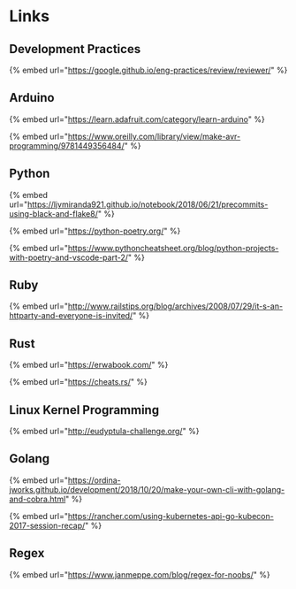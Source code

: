 # Links

## Development Practices

{% embed url="https://google.github.io/eng-practices/review/reviewer/" %}



## Arduino

{% embed url="https://learn.adafruit.com/category/learn-arduino" %}

{% embed url="https://www.oreilly.com/library/view/make-avr-programming/9781449356484/" %}



## Python

{% embed url="https://ljvmiranda921.github.io/notebook/2018/06/21/precommits-using-black-and-flake8/" %}

{% embed url="https://python-poetry.org/" %}

{% embed url="https://www.pythoncheatsheet.org/blog/python-projects-with-poetry-and-vscode-part-2/" %}



## Ruby

{% embed url="http://www.railstips.org/blog/archives/2008/07/29/it-s-an-httparty-and-everyone-is-invited/" %}



## Rust

{% embed url="https://erwabook.com/" %}

{% embed url="https://cheats.rs/" %}



## Linux Kernel Programming

{% embed url="http://eudyptula-challenge.org/" %}

## Golang

{% embed url="https://ordina-jworks.github.io/development/2018/10/20/make-your-own-cli-with-golang-and-cobra.html" %}

{% embed url="https://rancher.com/using-kubernetes-api-go-kubecon-2017-session-recap/" %}



## Regex

{% embed url="https://www.janmeppe.com/blog/regex-for-noobs/" %}



